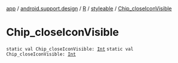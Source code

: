 [app](../../../index.md) / [android.support.design](../../index.md) / [R](../index.md) / [styleable](index.md) / [Chip_closeIconVisible](./-chip_close-icon-visible.md)

# Chip_closeIconVisible

`static val Chip_closeIconVisible: `[`Int`](https://kotlinlang.org/api/latest/jvm/stdlib/kotlin/-int/index.html)
`static val Chip_closeIconVisible: `[`Int`](https://kotlinlang.org/api/latest/jvm/stdlib/kotlin/-int/index.html)